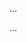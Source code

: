 <panel type="info" header=":trophy: Can implement aggregation :star::star::star:" expandable expanded no-close>

<panel type="info" header=":trophy: Can explain the meaning of aggregations :star::star::star:" expandable>
  <include src="../../book/oopDesign/associations/aggregation/full.md" />
  <panel header=":trophy: Evidence" expanded>

...

  </panel>
</panel>

<panel type="info" header=":trophy: Can interpret aggregation in class diagrams :star::star::star:" expandable>
  <include src="../../book/uml/classDiagrams/aggregation/what/full.md" />
  <panel header=":trophy: Evidence" expanded>

...

  </panel>
</panel>

</panel>

